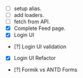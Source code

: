 - [ ] setup alias.
- [ ] add loaders.
- [ ] fetch from API.
- [x] Complete Feed page.
- [x] Login UI
- [?] Login UI validation
- [x] Login UI Refactor
- [?] Formik vs ANTD Forms
